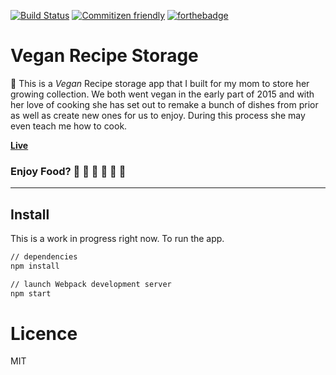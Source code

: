 [![Build Status](https://travis-ci.org/natac13/vegan-recipe-app-redux.svg)](https://travis-ci.org/natac13/vegan-recipe-app-redux) [![Commitizen friendly](https://img.shields.io/badge/commitizen-friendly-brightgreen.svg)](http://commitizen.github.io/cz-cli/) [![forthebadge](http://forthebadge.com/images/badges/makes-people-smile.svg)](http://forthebadge.com)

# Vegan Recipe Storage 

:notebook: This is a *Vegan* Recipe storage app that I built for my mom to store her growing collection. We both went vegan in the early part of 2015 and with her love of cooking she has set out to remake a bunch of dishes from prior as well as create new ones for us to enjoy. During this process she may even teach me how to cook.

**[Live](http://natac13.github.io/vegan-recipe-app-redux/)**

### Enjoy Food? :banana: :watermelon: :rice: :sweet_potato: :pineapple: :corn:
------------------------------------------------------------------------------

## Install

This is a work in progress right now. To run the app.

```sh
// dependencies
npm install

// launch Webpack development server
npm start
```

# Licence 

MIT